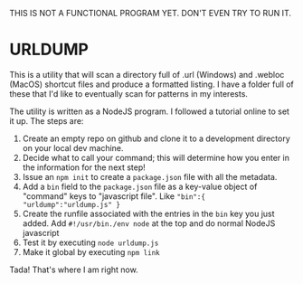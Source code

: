 THIS IS NOT A FUNCTIONAL PROGRAM YET. DON'T EVEN TRY TO RUN IT.

# URLDUMP

This is a utility that will scan a directory full of .url (Windows) and .webloc (MacOS) shortcut files and produce a formatted listing. I have a folder full of these that I'd like to eventually scan for patterns in my interests.

The utility is written as a NodeJS program. I followed a tutorial online to set it up. The steps are:

1. Create an empty repo on github and clone it to a development directory on your local dev machine.
2. Decide what to call your command; this will determine how you enter in the information for the next step!
3. Issue an `npm init` to create a `package.json` file with all the metadata. 
4. Add a `bin` field to the `package.json` file as a key-value object of "command" keys to "javascript file". Like `"bin":{ "urldump":"urldump.js" }`
5. Create the runfile associated with the entries in the `bin` key you just added. Add  `#!/usr/bin./env node` at the top and do normal NodeJS javascript
6. Test it by executing `node urldump.js`
7. Make it global by executing `npm link`

Tada! That's where I am right now.
